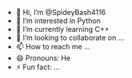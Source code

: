 - 👋 Hi, I’m @SpideyBash4116
- 👀 I’m interested in Python
- 🌱 I’m currently learning C++
- 💞️ I’m looking to collaborate on ...
- 📫 How to reach me ...
- 😄 Pronouns: He
- ⚡ Fun fact: ...

<!---
SpideyBash4116/SpideyBash4116 is a ✨ special ✨ repository because its `README.md` (this file) appears on your GitHub profile.
You can click the Preview link to take a look at your changes.
--->
